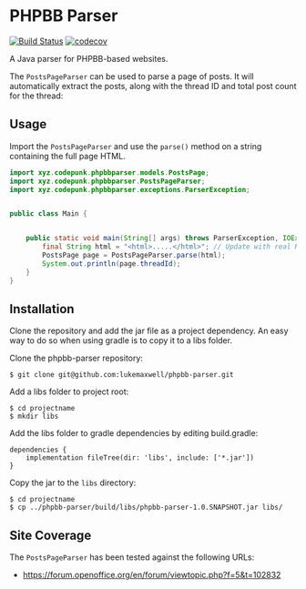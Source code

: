 # PHPBB Parser
[![Build Status](https://travis-ci.org/lukemaxwell/phpbb-parser.png?branch=master)](https://travis-ci.org/lukemaxwell/phpbbb-parser)
[![codecov](https://codecov.io/gh/lukemaxwell/phpbb-parser/branch/master/graph/badge.svg)](https://codecov.io/gh/lukemaxwell/phpbb-parser)

A Java parser for PHPBB-based websites.

The `PostsPageParser` can be used to parse a page of posts. It will automatically extract the posts, along with the thread ID and total post count for the thread:

## Usage
Import the `PostsPageParser`  and use the `parse()` method on a string containing 
the full page HTML.
 
```java
import xyz.codepunk.phpbbparser.models.PostsPage;
import xyz.codepunk.phpbbparser.PostsPageParser;
import xyz.codepunk.phpbbparser.exceptions.ParserException;


public class Main {


    public static void main(String[] args) throws ParserException, IOException, InterruptedException {
        final String html = "<html>.....</html>"; // Update with real HTML
        PostsPage page = PostsPageParser.parse(html);
        System.out.println(page.threadId);
    }
}
```

## Installation
Clone the repository and add the jar file as a project dependency. An easy way to do so when using gradle is to
copy it to a libs folder.


Clone the phpbb-parser repository:
```
$ git clone git@github.com:lukemaxwell/phpbb-parser.git
```

Add a libs folder to project root:
```
$ cd projectname
$ mkdir libs
```

Add the libs folder to gradle dependencies by editing build.gradle:
```
dependencies {
    implementation fileTree(dir: 'libs', include: ['*.jar'])
}
```


Copy the jar to the `libs` directory:
```
$ cd projectname
$ cp ../phpbb-parser/build/libs/phpbb-parser-1.0.SNAPSHOT.jar libs/
```
     
## Site Coverage

The `PostsPageParser` has been tested against the following URLs:

 * https://forum.openoffice.org/en/forum/viewtopic.php?f=5&t=102832

